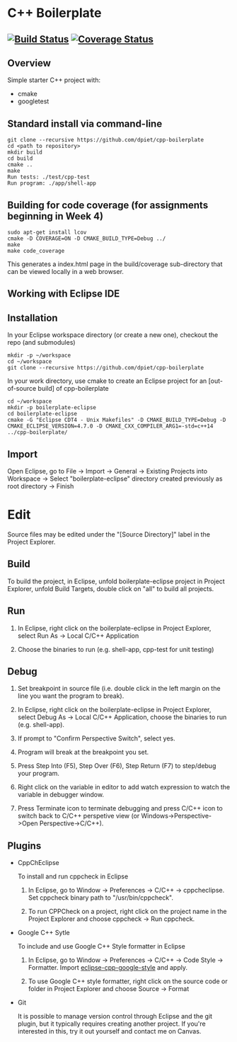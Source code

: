 # C++ Boilerplate
[![Build Status](https://travis-ci.org/inani47/AStar.svg?branch=master)](https://travis-ci.org/inani47/AStar)
[![Coverage Status](https://coveralls.io/repos/github/inani47/AStar/badge.svg?branch=master)](https://coveralls.io/github/inani47/AStar?branch=master)
---

## Overview

Simple starter C++ project with:

- cmake
- googletest

## Standard install via command-line
```
git clone --recursive https://github.com/dpiet/cpp-boilerplate
cd <path to repository>
mkdir build
cd build
cmake ..
make
Run tests: ./test/cpp-test
Run program: ./app/shell-app
```

## Building for code coverage (for assignments beginning in Week 4)
```
sudo apt-get install lcov
cmake -D COVERAGE=ON -D CMAKE_BUILD_TYPE=Debug ../
make
make code_coverage
```
This generates a index.html page in the build/coverage sub-directory that can be viewed locally in a web browser.

## Working with Eclipse IDE ##

## Installation

In your Eclipse workspace directory (or create a new one), checkout the repo (and submodules)
```
mkdir -p ~/workspace
cd ~/workspace
git clone --recursive https://github.com/dpiet/cpp-boilerplate
```

In your work directory, use cmake to create an Eclipse project for an [out-of-source build] of cpp-boilerplate

```
cd ~/workspace
mkdir -p boilerplate-eclipse
cd boilerplate-eclipse
cmake -G "Eclipse CDT4 - Unix Makefiles" -D CMAKE_BUILD_TYPE=Debug -D CMAKE_ECLIPSE_VERSION=4.7.0 -D CMAKE_CXX_COMPILER_ARG1=-std=c++14 ../cpp-boilerplate/
```

## Import

Open Eclipse, go to File -> Import -> General -> Existing Projects into Workspace -> 
Select "boilerplate-eclipse" directory created previously as root directory -> Finish

# Edit

Source files may be edited under the "[Source Directory]" label in the Project Explorer.


## Build

To build the project, in Eclipse, unfold boilerplate-eclipse project in Project Explorer,
unfold Build Targets, double click on "all" to build all projects.

## Run

1. In Eclipse, right click on the boilerplate-eclipse in Project Explorer,
select Run As -> Local C/C++ Application

2. Choose the binaries to run (e.g. shell-app, cpp-test for unit testing)


## Debug


1. Set breakpoint in source file (i.e. double click in the left margin on the line you want 
the program to break).

2. In Eclipse, right click on the boilerplate-eclipse in Project Explorer, select Debug As -> 
Local C/C++ Application, choose the binaries to run (e.g. shell-app).

3. If prompt to "Confirm Perspective Switch", select yes.

4. Program will break at the breakpoint you set.

5. Press Step Into (F5), Step Over (F6), Step Return (F7) to step/debug your program.

6. Right click on the variable in editor to add watch expression to watch the variable in 
debugger window.

7. Press Terminate icon to terminate debugging and press C/C++ icon to switch back to C/C++ 
perspetive view (or Windows->Perspective->Open Perspective->C/C++).


## Plugins

- CppChEclipse

    To install and run cppcheck in Eclipse

    1. In Eclipse, go to Window -> Preferences -> C/C++ -> cppcheclipse.
    Set cppcheck binary path to "/usr/bin/cppcheck".

    2. To run CPPCheck on a project, right click on the project name in the Project Explorer 
    and choose cppcheck -> Run cppcheck.


- Google C++ Sytle

    To include and use Google C++ Style formatter in Eclipse

    1. In Eclipse, go to Window -> Preferences -> C/C++ -> Code Style -> Formatter. 
    Import [eclipse-cpp-google-style][reference-id-for-eclipse-cpp-google-style] and apply.

    2. To use Google C++ style formatter, right click on the source code or folder in 
    Project Explorer and choose Source -> Format

[reference-id-for-eclipse-cpp-google-style]: https://raw.githubusercontent.com/google/styleguide/gh-pages/eclipse-cpp-google-style.xml

- Git

    It is possible to manage version control through Eclipse and the git plugin, but it typically requires creating another project. If you're interested in this, try it out yourself and contact me on Canvas.
